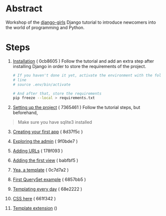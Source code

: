 Abstract
========

Workshop of the [django-girls][] Django tutorial to introduce newcomers into
the world of programming and Python.

Steps
=====

1. [Installation][] ( 0cb8605 )
Follow the tutorial and add an extra step after installing Django in order to
store the requirements of the project.
    ```sh
    # If you haven't done it yet, activate the environment with the following
    # line
    # source .env/bin/activate

    # And after that, store the requirements
    pip freeze --local > requirements.txt
    ```
2. [Setting up the project][] ( 7365461 )
Follow the tutorial steps, but beforehand,
> Make sure you have sqlite3 installed

3. [Creating your first app][] ( 8d37f5c )

4. [Exploring the admin][] ( 9f0bde7 )

5. [Adding URLs][] ( 178f093 )

6. [Adding the first view][] ( babfbf5 )

7. [Yea, a template][] ( 0c7d7a2 )

8. [First QuerySet example][] ( 6857bb5 )

9. [Templating every day][] ( 68e2222 )

10. [CSS here][] ( 661f342 )

11. [Template extension][] ()

[django-girls]: http://tutorial.djangogirls.org/en/
[Installation]: http://tutorial.djangogirls.org/en/installation/
[Setting up the project]: http://tutorial.djangogirls.org/en/django_start_project/
[Creating your first app]: http://tutorial.djangogirls.org/en/django_models/
[Exploring the admin]: http://tutorial.djangogirls.org/en/django_admin/
[Adding URLs]: http://tutorial.djangogirls.org/en/django_urls/
[Adding the first view]: http://tutorial.djangogirls.org/en/django_views/
[Yea, a template]: http://tutorial.djangogirls.org/en/html/
[First QuerySet example]: http://tutorial.djangogirls.org/en/dynamic_data_in_templates/
[Templating every day]: http://tutorial.djangogirls.org/en/django_templates/
[CSS here]: https://tutorial.djangogirls.org/en/css/
[Template extension]: https://tutorial.djangogirls.org/en/template_extending/

